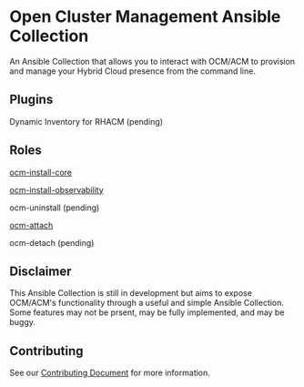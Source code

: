 # Open Cluster Management Ansible Collection

An Ansible Collection that allows you to interact with OCM/ACM to provision and manage your Hybrid Cloud presence from the command line.

## Plugins

Dynamic Inventory for RHACM (pending)

## Roles

[ocm-install-core](roles/ocm-install-core/README.md)

[ocm-install-observability](roles/ocm-install-observability/README.md)

ocm-uninstall (pending)

[ocm-attach](roles/ocm-attach/README.md)

ocm-detach (pending)


## Disclaimer

This Ansible Collection is still in development but aims to expose OCM/ACM's functionality through a useful and simple Ansible Collection.  Some features may not be prsent, may be fully implemented, and may be buggy.  

## Contributing

See our [Contributing Document](CONTRIBUTING.md) for more information.  